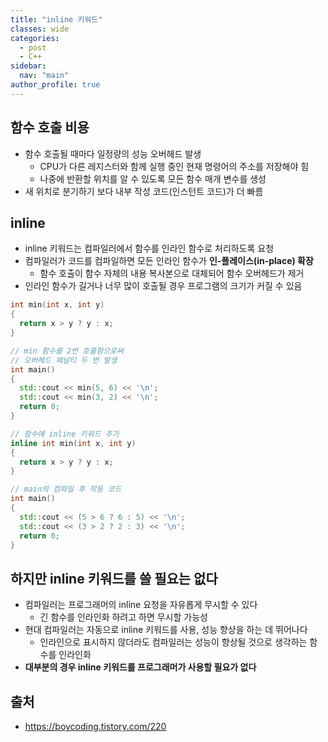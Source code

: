 ```yaml
---
title: "inline 키워드"
classes: wide
categories: 
  - post
  - C++
sidebar:
  nav: "main"
author_profile: true
---
```

   
## 함수 호출 비용
* 함수 호출될 때마다 일정량의 성능 오버헤드 발생
  * CPU가 다른 레지스터와 함께 실행 중인 현재 명령어의 주소를 저장해야 힘
  * 나중에 반환할 위치를 알 수 있도록 모든 함수 매개 변수를 생성
* 새 위치로 분기하기 보다 내부 작성 코드(인스턴트 코드)가 더 빠름

## inline 
* inline 키워드는 컴파일러에서 함수를 인라인 함수로 처리하도록 요청
* 컴파일러가 코드를 컴파일하면 모든 인라인 함수가 **인-플레이스(in-place) 확장**
  * 함수 호출이 함수 자체의 내용 복사본으로 대체되어 함수 오버헤드가 제거
* 인라인 함수가 길거나 너무 많이 호출될 경우 프로그램의 크기가 커질 수 있음

```c++
int min(int x, int y) 
{ 
  return x > y ? y : x; 
} 

// min 함수를 2번 호출함으로써
// 오버헤드 패널티 두 번 발생
int main() 
{ 
  std::cout << min(5, 6) << '\n'; 
  std::cout << min(3, 2) << '\n'; 
  return 0; 
}
```

```c++
// 함수에 inline 키워드 추가
inline int min(int x, int y) 
{ 
  return x > y ? y : x; 
} 

// main의 컴파일 후 작동 코드
int main() 
{ 
  std::cout << (5 > 6 ? 6 : 5) << '\n'; 
  std::cout << (3 > 2 ? 2 : 3) << '\n';
  return 0; 
}
```

## 하지만 inline 키워드를 쓸 필요는 없다
* 컴파일러는 프로그래머의 inline 요청을 자유롭게 무시할 수 있다
  * 긴 함수를 인라인화 하려고 하면 무시할 가능성
* 현대 컴파일러는 자동으로 inline 키워드를 사용, 성능 향상을 하는 데 뛰어나다
  * 인라인으로 표시하지 않더라도 컴파일러는 성능이 향상될 것으로 생각하는 함수를 인라인화
* **대부분의 경우 inline 키워드를 프로그래머가 사용할 필요가 없다**

## 출처
* <https://boycoding.tistory.com/220>